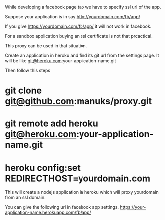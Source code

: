 While developing a facebook page tab we have to specify ssl url of the app. 

Suppose your application is in say
http://yourdomain.com/fb/app/

If you give https://yourdomain.com/fb/app/ it will not work in facebook.

For a sandbox application buying an ssl certificate is not that prcactical.

This proxy can be used in that situation.

Create an application in heroku and find its git url from the settings page. 
It will be like git@heroku.com:your-application-name.git

Then follow this steps

# git clone git@github.com:manuks/proxy.git
# git remote add heroku git@heroku.com:your-application-name.git
# heroku config:set REDIRECTHOST=yourdomain.com

This will create a nodejs application in heroku which will proxy yourdomain from an ssl domain.

You can give the following url in facebook app settings.
https://your-application-name.herokuapp.com/fb/app/
